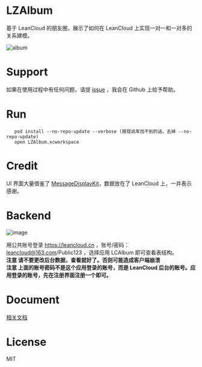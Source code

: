 # LZAlbum
基于 LeanCloud 的朋友圈，展示了如何在 LeanCloud 上实现一对一和一对多的关系建模。

![album](https://cloud.githubusercontent.com/assets/5022872/9563818/dd9588ba-4ec3-11e5-940a-3d1e84b967f0.gif)


# Support

如果在使用过程中有任何问题，请提 [issue](https://github.com/leancloud/LZAlbum/issues) ，我会在 Github 上给予帮助。

# Run
```
   pod install --no-repo-update --verbose (报错说库找不到的话，去掉 --no-repo-update)
   open LZAlbum.xcworkspace
```

# Credit

UI 界面大量借鉴了 [MessageDisplayKit](https://github.com/xhzengAIB/MessageDisplayKit)，数据放在了 LeanCloud 上，一并表示感谢。

# Backend

![image](https://cloud.githubusercontent.com/assets/5022872/7449102/2390131e-f260-11e4-8978-cead60e2f272.png)

用公共账号登录 https://leancloud.cn ，账号/密码：leancloud@163.com/Public123 ，选择应用 LCAlbum 即可查看表结构。  
**注意 请不要更改后台数据，查看就好了。否则可能造成客户端崩溃**   
**注意 上面的账号密码不是这个应用登录的账号，而是 LeanCloud 后台的账号。应用登录的账号，先在注册界面注册一个即可。**  

# Document

[相关文档](https://leancloud.cn/docs/ios_os_x_guide.html)

# License
MIT

